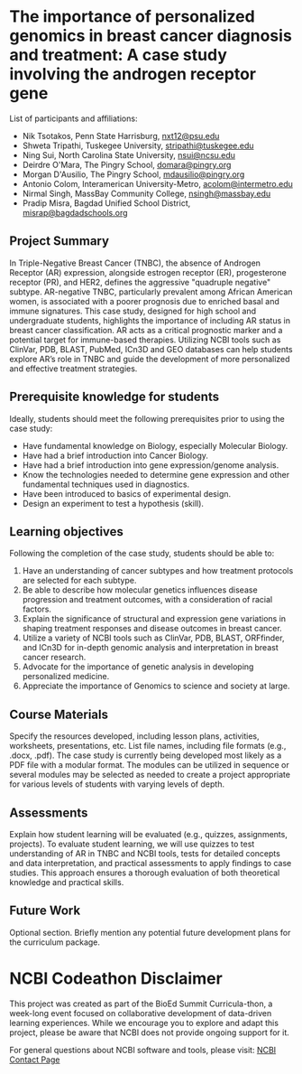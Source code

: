 # The importance of personalized genomics in breast cancer diagnosis and treatment: A case study involving the androgen receptor gene

List of participants and affiliations:
- Nik Tsotakos, Penn State Harrisburg, nxt12@psu.edu
- Shweta Tripathi, Tuskegee University, stripathi@tuskegee.edu
- Ning Sui, North Carolina State University, nsui@ncsu.edu
- Deirdre O'Mara, The Pingry School, domara@pingry.org
- Morgan D'Ausilio, The Pingry School, mdausilio@pingry.org
- Antonio Colom, Interamerican University-Metro, acolom@intermetro.edu
- Nirmal Singh, MassBay Community College, nsingh@massbay.edu
- Pradip Misra, Bagdad Unified School District, misrap@bagdadschools.org

## Project Summary
In Triple-Negative Breast Cancer (TNBC), the absence of Androgen Receptor (AR) expression, alongside estrogen receptor (ER), progesterone receptor (PR), and HER2, defines the aggressive "quadruple negative" subtype. AR-negative TNBC, particularly prevalent among African American women, is associated with a poorer prognosis due to enriched basal and immune signatures. This case study, designed for high school and undergraduate students, highlights the importance of including AR status in breast cancer classification. AR acts as a critical prognostic marker and a potential target for immune-based therapies. Utilizing NCBI tools such as ClinVar, PDB, BLAST, PubMed, ICn3D and GEO databases can help students explore AR’s role in TNBC and guide the development of more personalized and effective treatment strategies.


## Prerequisite knowledge for students
Ideally, students should meet the following prerequisites prior to using the case study: 
- Have fundamental knowledge on Biology, especially Molecular Biology.
- Have had a brief introduction into Cancer Biology.
- Have had a brief introduction into gene expression/genome analysis.
- Know the technologies needed to determine gene expression and other fundamental techniques used in diagnostics.
- Have been introduced to basics of experimental design.
- Design an experiment to test a hypothesis (skill).

## Learning objectives
Following the completion of the case study, students should be able to: 
1. Have an understanding of cancer subtypes and how treatment protocols are selected for each subtype.
2. Be able to describe how molecular genetics influences disease progression and treatment outcomes, with a consideration of racial factors.
3. Explain the significance of structural and expression gene variations in shaping treatment responses and disease outcomes in breast cancer.
4. Utilize a variety of NCBI tools such as ClinVar, PDB, BLAST, ORFfinder, and ICn3D for in-depth genomic analysis and interpretation in breast cancer research.
5. Advocate for the importance of genetic analysis in developing personalized medicine.
6. Appreciate the importance of Genomics to science and society at large.

## Course Materials
Specify the resources developed, including lesson plans, activities, worksheets, presentations, etc. List file names, including file formats (e.g., .docx, .pdf).
The case study is currently being developed most likely as a PDF file with a modular format. The modules can be utilized in sequence or several modules may be selected as needed to create a project appropriate for various levels of students with varying levels of depth.  

## Assessments
Explain how student learning will be evaluated (e.g., quizzes, assignments, projects).
To evaluate student learning, we will use quizzes to test understanding of AR in TNBC and NCBI tools, tests for detailed concepts and data interpretation, and practical assessments to apply findings to case studies. This approach ensures a thorough evaluation of both theoretical knowledge and practical skills.

## Future Work
Optional section. Briefly mention any potential future development plans for the curriculum package.

# NCBI Codeathon Disclaimer
This project was created as part of the BioEd Summit Curricula-thon, a week-long event focused on collaborative development of data-driven learning experiences. While we encourage you to explore and adapt this project, please be aware that NCBI does not provide ongoing support for it.

For general questions about NCBI software and tools, please visit: [NCBI Contact Page](https://www.ncbi.nlm.nih.gov/home/about/contact/)

